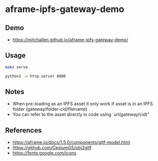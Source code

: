 aframe-ipfs-gateway-demo
==

## Demo

* https://mitchallen.github.io/aframe-ipfs-gateway-demo/

## Usage

```sh
make serve
```

```sh
python3 -m http.server 8000
```

## Notes

* When pre-loading as an IPFS asset it only work if asset is in an IPFS folder (gateway/folder-cid/filename)
* You can refer to the asset directly in code using `url(gateway/cid)"

## References

* https://aframe.io/docs/1.5.0/components/gltf-model.html
* https://github.com/CesiumGS/obj2gltf 
* https://fonts.google.com/icons 

